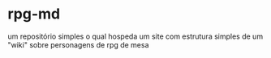 # rpg-md
um repositório simples o qual hospeda um site com estrutura simples de um "wiki" sobre personagens de rpg de mesa

